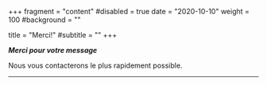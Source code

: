 +++
fragment = "content"
#disabled = true
date = "2020-10-10"
weight = 100
#background = ""

title = "Merci!"
#subtitle = ""
+++

***Merci pour votre message***

Nous vous contacterons le plus rapidement possible.

---
